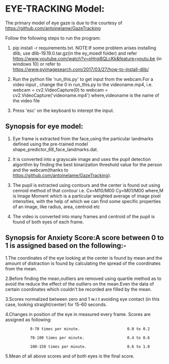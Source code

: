 # EYE-TRACKING Model:

The primary model of eye gaze is due to the courtesy of https://github.com/antoinelame/GazeTracking

Follow the following steps to run the program:

1. pip install -r requirements.txt.
NOTE:If some problem arises installing dlib, use dlib-19.19.0.tar.gz(in the ey_moedl folder) and refer https://www.youtube.com/watch?v=pHrgi8QLcKk&feature=youtu.be (in windows 10) 
or refer to https://www.pyimagesearch.com/2017/03/27/how-to-install-dlib/

2. Run the python file 'run_this.py' to get input from the webcam.For a video input , change the 0 in run_this.py to the videoname.mp4,
i.e. webcam = cv2.VideoCapture(0) to 
webcam = cv2.VideoCapture('videoname.mp4') 
where,videoname is the name of the video file

3. Press 'esc' on the keyboard to interept the input.

## Synopsis for eye model:

1. Eye frame is extracted from the face,using the particular landmarks defined using the pre-trained model shape_predictor_68_face_landmarks.dat.

2. It is converted into a grayscale image and uses the pupil detection algorithm by finding the best binarization threshold value for the person and the webcam(thanks to https://github.com/antoinelame/GazeTracking).

3. The pupil is extracted using contours and the center is found out using cenroid method of that contour i.e.
Cx=M10/M00
Cy=M01/M00
where,M is Image Moment which is a particular weighted average of image pixel intensities, with the help of which we can find some specific properties of an image, like radius, area, centroid etc

4. The video is converted into many frames and centroid of the pupil is found of both eyes of each frame.

## Synopsis for Anxiety Score:A score between 0 to 1 is assigned based on the following:-

1.The coordinates of the eye looking at the center is found by mean and the amount of distraction is found by calculating the spread of the coordinates from the mean.

2.Before finding the mean,outliers are removed using quartile method as to avoid the reduce the effect of the outliers on the mean.Even the data of certain coordinates which couldn't be recorded are filled by the mean.

3.Scores normalized between zero and 1 w.r.t avoiding eye contact (in this case, looking straight/center) for 15-60 seconds.

4.Changes in position of the eye in measured every frame. Scores are assigned as following:

               0-70 times per minute.                     0.0 to 0.2 

               70-100 times per minute.                   0.4 to 0.6     
   
               100-150 times per minute.                  0.6 to 1.0  

5.Mean of all above scores and of both eyes is the final score.

